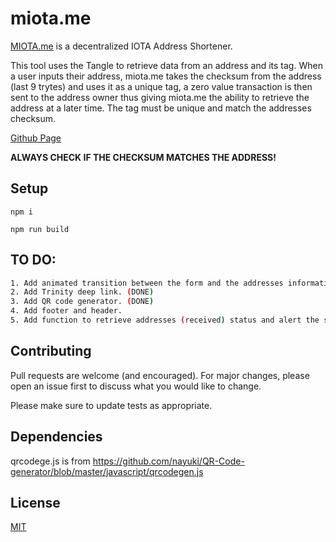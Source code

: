 # miota.me

[MIOTA.me](https://miota.me/) is a decentralized IOTA Address Shortener. 

This tool uses the Tangle to retrieve data from an address and its tag. When a user inputs their address, miota.me takes the checksum from the address (last 9 trytes) and uses it as a unique tag, a zero value transaction is then sent to the address owner thus giving miota.me the ability to retrieve the address at a later time. The tag must be unique and match the addresses checksum.

[Github Page](https://raafaell.github.io/miotame/)

**ALWAYS CHECK IF THE CHECKSUM MATCHES THE ADDRESS!**

## Setup

`npm i`

`npm run build`

## TO DO:


```bash
1. Add animated transition between the form and the addresses information page.
2. Add Trinity deep link. (DONE)
3. Add QR code generator. (DONE)
4. Add footer and header.
5. Add function to retrieve addresses (received) status and alert the sender tx was sent.
```

## Contributing
Pull requests are welcome (and encouraged). For major changes, please open an issue first to discuss what you would like to change.

Please make sure to update tests as appropriate.

## Dependencies
qrcodege.js is from https://github.com/nayuki/QR-Code-generator/blob/master/javascript/qrcodegen.js

## License
[MIT](https://choosealicense.com/licenses/mit/)
